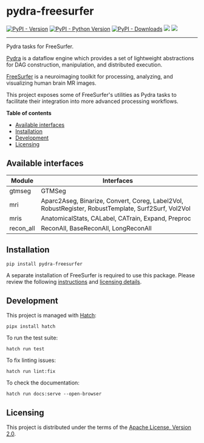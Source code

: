 # pydra-freesurfer

[![PyPI - Version][pypi-version]][pypi-project]
[![PyPI - Python Version][pypi-pyversions]][pypi-project]
[![PyPI - Downloads][pypi-downloads]][pypi-project]
![][status-docs]
![][status-test]

----

Pydra tasks for FreeSurfer.

[Pydra][pydra] is a dataflow engine
which provides a set of lightweight abstractions
for DAG construction, manipulation, and distributed execution.

[FreeSurfer][freesurfer] is a neuroimaging toolkit
for processing, analyzing, and visualizing human brain MR images.

This project exposes some of FreeSurfer's utilities as Pydra tasks
to facilitate their integration into more advanced processing workflows.

**Table of contents**

- [Available interfaces](#available-interfaces)
- [Installation](#installation)
- [Development](#development)
- [Licensing](#licensing)

## Available interfaces

| Module    | Interfaces                                                                                          |
|-----------|-----------------------------------------------------------------------------------------------------|
| gtmseg    | GTMSeg                                                                                              |
| mri       | Aparc2Aseg, Binarize, Convert, Coreg, Label2Vol, RobustRegister, RobustTemplate, Surf2Surf, Vol2Vol |
| mris      | AnatomicalStats, CALabel, CATrain, Expand, Preproc                                                  |
| recon_all | ReconAll, BaseReconAll, LongReconAll                                                                |

## Installation

```console
pip install pydra-freesurfer
```

A separate installation of FreeSurfer is required to use this package.
Please review the following [instructions][freesurfer-install]
and [licensing details][freesurfer-license].

## Development

This project is managed with [Hatch][hatch]:

```console
pipx install hatch
```

To run the test suite:

```console
hatch run test
```

To fix linting issues:

```console
hatch run lint:fix
```

To check the documentation:

```console
hatch run docs:serve --open-browser
```

## Licensing

This project is distributed under the terms of the [Apache License, Version 2.0][license].

[freesurfer]: https://surfer.nmr.mgh.harvard.edu

[freesurfer-install]: https://surfer.nmr.mgh.harvard.edu/fswiki/DownloadAndInstall

[freesurfer-license]: https://surfer.nmr.mgh.harvard.edu/registration.html

[hatch]: https://hatch.pypa.io

[license]: https://opensource.org/licenses/Apache-2.0

[pydra]: https://nipype.github.io/pydra

[pypi-downloads]: https://static.pepy.tech/badge/pydra-freesurfer

[pypi-project]: https://pypi.org/project/pydra-freesurfer

[pypi-pyversions]: https://img.shields.io/pypi/pyversions/pydra-freesurfer.svg

[pypi-version]: https://img.shields.io/pypi/v/pydra-freesurfer.svg

[status-docs]: https://github.com/aramis-lab/pydra-freesurfer/actions/workflows/docs.yaml/badge.svg

[status-test]: https://github.com/aramis-lab/pydra-freesurfer/actions/workflows/test.yaml/badge.svg
